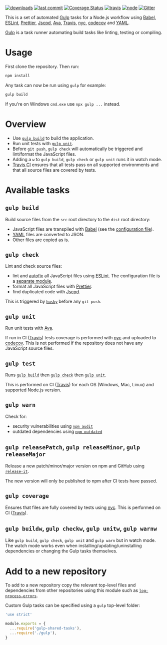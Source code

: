 [![downloads](https://img.shields.io/npm/dt/gulp-shared-tasks.svg?logo=npm)](https://www.npmjs.com/package/gulp-shared-tasks) [![last commit](https://img.shields.io/github/last-commit/ehmicky/gulp-shared-tasks.svg?logo=github&logoColor=white)](https://github.com/ehmicky/gulp-shared-tasks/graphs/contributors) [![Coverage Status](https://img.shields.io/codecov/c/github/ehmicky/gulp-shared-tasks.svg?label=test%20coverage&logo=codecov)](https://codecov.io/gh/ehmicky/gulp-shared-tasks) [![travis](https://img.shields.io/travis/ehmicky/gulp-shared-tasks/master.svg?logo=travis)](https://travis-ci.org/ehmicky/gulp-shared-tasks/builds) [![node](https://img.shields.io/node/v/gulp-shared-tasks.svg?logo=node.js)](#) [![Gitter](https://img.shields.io/gitter/room/ehmicky/gulp-shared-tasks.svg?logo=gitter)](https://gitter.im/ehmicky/gulp-shared-tasks)

This is a set of automated [Gulp](https://gulpjs.com/) tasks for a Node.js
workflow using
[Babel](https://babeljs.io/),
[ESLint](https://eslint.org/),
[Prettier](https://prettier.io/),
[Jscpd](https://github.com/kucherenko/jscpd),
[Ava](https://github.com/avajs/ava),
[Travis](https://travis-ci.org/),
[nyc](https://github.com/istanbuljs/nyc),
[codecov](https://codecov.io/) and
[YAML](https://en.wikipedia.org/wiki/YAML).

[Gulp](https://gulpjs.com/) is a task runner automating build tasks like
linting, testing or compiling.

# Usage

First clone the repository. Then run:

```bash
npm install
```

Any task can now be run using `gulp` for example:

```bash
gulp build
```

If you're on Windows `cmd.exe` use `npx gulp ...` instead.

# Overview

- Use [`gulp build`](#gulpbuild) to build the application.
- Run unit tests with [`gulp unit`](#gulpunit).
- Before `git push`, `gulp check` will automatically be triggered and
  lint/format the JavaScript files.
- Adding a `w` to `gulp build`, `gulp check` or `gulp unit` runs it in watch
  mode.
- [Travis CI](https://travis-ci.org/) ensures that all tests pass on all
  supported environments and that all source files are covered by tests.

# Available tasks

## `gulp build`

Build source files from the `src` root directory to the `dist` root directory:

- JavaScript files are transpiled with [Babel](https://babeljs.io/) (see the
  [configuration file](.babelrc.js)).
- [YAML](https://en.wikipedia.org/wiki/YAML) files are converted to JSON.
- Other files are copied as is.

## `gulp check`

Lint and check source files:

- lint and
  [autofix](https://eslint.org/docs/user-guide/command-line-interface#fixing-problems)
  all JavaScript files using [ESLint](https://eslint.org/). The configuration
  file is a
  [separate module](https://github.com/ehmicky/eslint-config-standard-prettier-fp).
- format all JavaScript files with [Prettier](https://prettier.io/).
- find duplicated code with [Jscpd](https://github.com/kucherenko/jscpd).

This is triggered by [`husky`](https://github.com/typicode/husky) before any
`git push`.

## `gulp unit`

Run unit tests with [Ava](https://github.com/avajs/ava).

If run in CI ([Travis](https://travis-ci.org/)) tests coverage is performed with
[nyc](https://github.com/istanbuljs/nyc) and uploaded to
[codecov](https://codecov.io/). This is not performed if the repository does not
have any JavaScript source files.

## `gulp test`

Runs [`gulp build`](#gulpbuild) then [`gulp check`](#gulpcheck) then
[`gulp unit`](#gulpunit).

This is performed on CI ([Travis](https://travis-ci.org/)) for each OS (Windows,
Mac, Linux) and supported Node.js version.

## `gulp warn`

Check for:

- security vulnerabilities using
  [`npm audit`](https://docs.npmjs.com/cli/audit)
- outdated dependencies using
  [`npm outdated`](https://docs.npmjs.com/cli/outdated)

## `gulp releasePatch`, `gulp releaseMinor`, `gulp releaseMajor`

Release a new patch/minor/major version on npm and GitHub using
[`release-it`](https://github.com/webpro/release-it).

The new version will only be published to npm after CI tests have passed.

## `gulp coverage`

Ensures that files are fully covered by tests using
[nyc](https://github.com/istanbuljs/nyc). This is performed on CI
([Travis](https://travis-ci.org/)).

## `gulp buildw`, `gulp checkw`, `gulp unitw`, `gulp warnw`

Like `gulp build`, `gulp check`, `gulp unit` and `gulp warn` but in watch mode.
The watch mode works even when installing/updating/uninstalling dependencies or
changing the Gulp tasks themselves.

# Add to a new repository

To add to a new repository copy the relevant top-level files and dependencies
from other repositories using this module such as
[`log-process-errors`](https://github.com/ehmicky/log-process-errors).

Custom Gulp tasks can be specified using a `gulp` top-level folder:

<!-- eslint-disable node/no-unpublished-require -->

```js
'use strict'

module.exports = {
  ...require('gulp-shared-tasks'),
  ...require('./gulp'),
}
```
